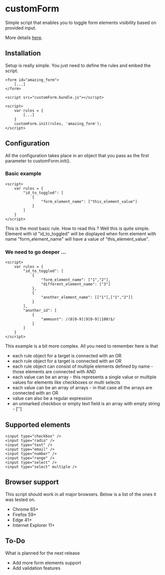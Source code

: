 # customForm

Simple script that enables you to toggle form elements visibility based on provided input.

More details [here](https://marcinrek.pl/customform).

## Installation

Setup is really simple. You just need to define the rules and embed the script. 

```
<form id="amazing_form">
    [...]
</form>

<script src="customForm.bundle.js"></script>

<script>
    var rules = {
        [...]
    }
    customForm.init(rules, 'amazing_form');
</script>
```

## Configuration
All the configuration takes place in an object that you pass as the first parameter to customForm.init(). 

### Basic example 
```
<script> 
    var rules = {
        "id_to_toggled": [
            { 
                "form_element_name": ["this_element_value"] 
            } 
        ]
    }
</script>
```
This is the most basic rule. How to read this ? Well this is quite simple.
Element with id "id_to_toggled" will be displayed when form element with name "form_element_name" will have a value of "this_element_value". 

### We need to go deeper ... 
```
<script> 
    var rules = {
        "id_to_toggled": [
            { 
                "form_element_name": ["1","2"],
                "different_element_name": ["3"] 
            },
            {
                "another_element_name": [["1"],["1","2"]]
            } 
        ],
        "another_id": [
            {
                "ammount": /(8[0-9]|9[0-9]|100)$/
            }
        ]
    }
</script>
```
This example is a bit more complex. All you need to remember here is that
* each rule object for a target is connected with an OR
* each rule object for a target is connected with an OR
* each rule object can consist of multiple elements defined by name - those elements are connected with AND
* each value can be an array - this represents a single value or multiple values for elements like checkboxes or multi selects
* each value can be an array of arrays - in that case all the arrays are connected with an OR
* value can also be a regular expression
* an unmarked checkbox or empty text field is an array with empty string - ['']

## Supported elements
```
<input type="checkbox" />
<input type="radio" />
<input type="text" />
<input type="email" />
<input type="number" />
<input type="range" />
<input type="select" />
<input type="select" multiple />
```

## Browser support
This script should work in all major browsers. Below is a list of the ones it was tested on.
* Chrome 65+ 
* Firefox 59+ 
* Edge 41+
* Internet Explorer 11+ 

## To-Do
What is planned for the next release
* Add more form elements support
* Add validation features